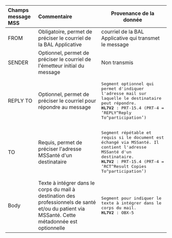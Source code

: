 <table class="table table-bordered table-striped">
  <thead>
    <tr>
      <th style="text-align: left">Champs message MSS</th>
      <th style="text-align: left">Commentaire</th>
      <th>Provenance de la donnée</th>
    </tr>
  </thead>
  <tbody>
      <tr>
      <td style="text-align: left">FROM</td>
      <td style="text-align: left">Obligatoire, permet de préciser le courriel de la BAL Applicative</td>
      <td>courriel de la BAL Applicative qui transmet le message</td>
    </tr>
    <tr>
      <td style="text-align: left">SENDER</td>
      <td style="text-align: left">Optionnel, permet de préciser le courriel de l'émetteur initial du message</td>
      <td>Non transmis</td>
    </tr>
    <tr>
      <td style="text-align: left">REPLY TO</td>
      <td style="text-align: left">Optionnel, permet de préciser le courriel pour répondre au message</td>
      <td><pre class="highlight language-plaintext"  style="white-space: normal;" >Segment optionnel qui permet d'indiquer l'adresse mail sur laquelle le destinataire peut répondre. <br><b>HL7V2</b> : PRT-15.4 (PRT-4 = ‘REPLY^Reply To^participation’)</pre></td>
    </tr>
    <tr>
      <td style="text-align: left">TO</td>
      <td style="text-align: left">Requis, permet de préciser l'adresse MSSanté d'un destinataire</td>
      <td><pre class="highlight language-plaintext"  style="white-space: normal;" >Segment répétable et requis si le document est échangé via MSSanté. Il contient l'adresse MSSanté d'un destinataire. <br><b>HL7V2</b> : PRT-15.4 (PRT-4 = ‘RCT^Result Copies To^participation’)</pre></td>
    </tr>
    <tr>
      <td style="text-align: left">Body</td>
      <td style="text-align: left">Texte à intégrer dans le corps du mail à destination des professionnels de santé et/ou du patient via MSSanté. Cette métadonnée est optionnelle</td>
      <td><pre class="highlight language-plaintext"  style="white-space: normal;" >Segment pour indiquer le texte à intégrer dans le corps du mail. <br><b>HL7V2</b> : OBX-5</pre></td>
    </tr>
   </tbody>
</table>